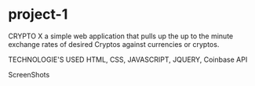 # project-1
CRYPTO X
a simple web application that pulls up the up to the minute exchange rates of desired Cryptos against currencies or cryptos.

TECHNOLOGIE'S USED
HTML, CSS, JAVASCRIPT, JQUERY, Coinbase API

ScreenShots
